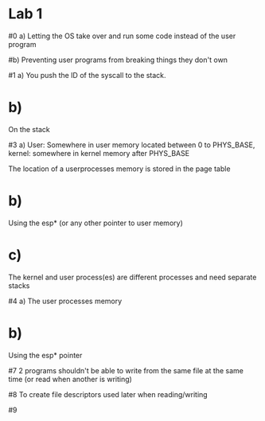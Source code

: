 Lab 1
=====

#0 a)
Letting the OS take over and run some code instead of  the user program

#b)
Preventing user programs from breaking things they don't own

#1 a)
You push the ID of the syscall to the stack. 
# b)
On the stack

#3 a)
User: Somewhere in user memory located between 0 to PHYS_BASE, kernel: somewhere in kernel memory after PHYS_BASE

The location of a userprocesses memory is stored in the page table

# b)
Using the esp* (or any other pointer to user memory)

# c)
The kernel and user process(es) are different processes and need separate stacks

#4 a)
The user processes memory

# b)
Using the esp* pointer


#7
2 programs shouldn't be able to write from the same file at the same time (or read when another is writing)

#8
To create file descriptors used later when reading/writing

#9
